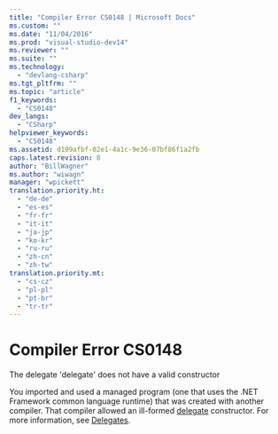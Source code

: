 ```yaml
---
title: "Compiler Error CS0148 | Microsoft Docs"
ms.custom: ""
ms.date: "11/04/2016"
ms.prod: "visual-studio-dev14"
ms.reviewer: ""
ms.suite: ""
ms.technology: 
  - "devlang-csharp"
ms.tgt_pltfrm: ""
ms.topic: "article"
f1_keywords: 
  - "CS0148"
dev_langs: 
  - "CSharp"
helpviewer_keywords: 
  - "CS0148"
ms.assetid: d199afbf-02e1-4a1c-9e36-07bf86f1a2fb
caps.latest.revision: 8
author: "BillWagner"
ms.author: "wiwagn"
manager: "wpickett"
translation.priority.ht: 
  - "de-de"
  - "es-es"
  - "fr-fr"
  - "it-it"
  - "ja-jp"
  - "ko-kr"
  - "ru-ru"
  - "zh-cn"
  - "zh-tw"
translation.priority.mt: 
  - "cs-cz"
  - "pl-pl"
  - "pt-br"
  - "tr-tr"
---
```

# Compiler Error CS0148
The delegate 'delegate' does not have a valid constructor  
  
 You imported and used a managed program (one that uses the .NET Framework common language runtime) that was created with another compiler. That compiler allowed an ill-formed [delegate](/dotnet/csharp/language-reference/keywords/delegate) constructor. For more information, see [Delegates](/dotnet/csharp/programming-guide/delegates/index).